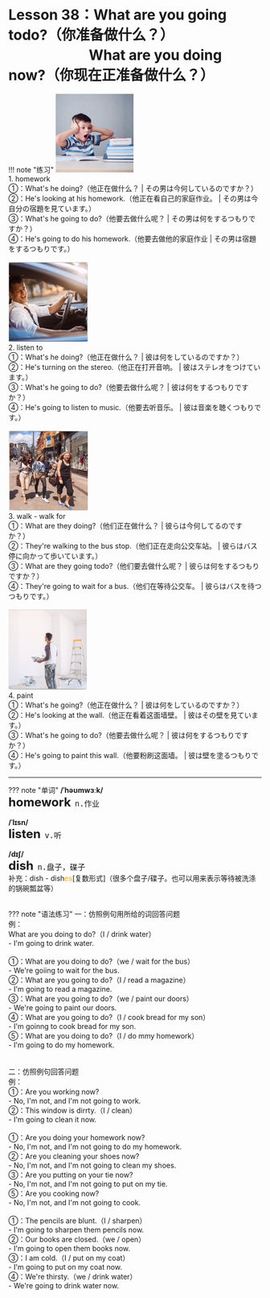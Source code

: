 # Lesson 38：What are you going todo?（你准备做什么？）<br>　　　　　&nbsp;&nbsp;&nbsp;What are you doing now?（你现在正准备做什么？）


!!! note "练习"
    ![](../img/Frist/Lesson-38/Lesson-38_01.png)<br>
    1. homework<br>
    ①：What's he doing?（他正在做什么？ | その男は今何しているのですか？）<br>
    ②：He's looking at his homework.（他正在看自己的家庭作业。 | その男は今自分の宿題を見ています。）<br>
    ③：What's he going to do?（他要去做什么呢？ | その男は何をするつもりですか？）<br>
    ④：He's going to do his homework.（他要去做他的家庭作业 | その男は宿題をするつもりです。）<br>
    <br>
    ![](../img/Frist/Lesson-38/Lesson-38_02.png)<br>
    2. listen to<br>
    ①：What's he doing?（他正在做什么？ | 彼は何をしているのですか？）<br>
    ②：He's turning on the stereo.（他正在打开音响。 | 彼はステレオをつけています。）<br>
    ③：What's he going to do?（他要去做什么呢？ | 彼は何をするつもりですか？）<br>
    ④：He's going to listen to music.（他要去听音乐。 | 彼は音楽を聴くつもりです。）<br>
    <br>
    ![](../img/Frist/Lesson-38/Lesson-38_03.png)<br>
    3. walk - walk for<br>
    ①：What are they doing?（他们正在做什么？ | 彼らは今何してるのですか？）<br>
    ②：They're walking to the bus stop.（他们正在走向公交车站。 | 彼らはバス停に向かって歩いています。）<br>
    ③：What are they going todo?（他们要去做什么呢？ | 彼らは何をするつもりですか？）<br>
    ④：They're going to wait for a bus.（他们在等待公交车。 | 彼らはバスを待つつもりです。）<br>
    <br>
    ![](../img/Frist/Lesson-38/Lesson-38_04.png)<br>
    4. paint<br>
    ①：What's he going?（他正在做什么？ | 彼は何をしているのですか？）<br>
    ②：He's looking at the wall.（他正在看着这面墙壁。 | 彼はその壁を見ています。）<br>
    ③：What's he going to do?（他要去做什么呢？ | 彼は何をするつもりですか？）<br>
    ④：He's going to paint this wall.（他要粉刷这面墙。 | 彼は壁を塗るつもりです。）<br>


---
??? note "单词"
    **/ˈhəʊmwɜːk/**<br>
    <font size=5>**homework**</font>&nbsp;&nbsp;<font size=4>`n.作业`</font><br>
    <br>
    **/ˈlɪsn/**<br>
    <font size=5>**listen**</font>&nbsp;&nbsp;<font size=4>`v.听`</font><br>
    <br>
    **/dɪʃ/**<br>
    <font size=5>**dish**</font>&nbsp;&nbsp;<font size=4>`n.盘子，碟子`</font><br>
    补充：dish - dish<font color=orange>es</font>[复数形式]（很多个盘子/碟子。也可以用来表示等待被洗涤的锅碗瓢盆等）<br>
    <br>


??? note "语法练习"
    一：仿照例句用所给的词回答问题<br>
    例：<br>
    What are you doing to do?（I / drink water）<br>
    - I'm going to drink water.<br>
    <br>
    ①：What are you doing to do?（we / wait for the bus）<br>
    - We're goiing to wait for the bus.<br>
    ②：What are you going to do?（I / read a magazine）<br>
    - I'm going to read a magazine.<br>
    ③：What are you going to do?（we / paint our doors）<br>
    - We're going to paint our doors.<br>
    ④：What are you going to do?（I / cook bread for my son）<br>
    - I'm goinng to cook bread for my son.<br>
    ⑤：What are you doing to do?（I / do mmy homework）<br>
    - I'm going to do my homework.<br>
    <br>
    <br>
    二：仿照例句回答问题<br>
    例：<br>
    ①：Are you working now?<br>
    - No, I'm not, and I'm not going to work.<br>
    ②：This window is dirrty.（I / clean）<br>
    - I'm going to clean it now.<br>
    <br>
    ①：Are you doing your homework now?<br>
    - No, I'm not, and I'm not going to do my homework.<br>
    ②：Are you cleaning your shoes now?<br>
    - No, I'm not, and I'm not going to clean my shoes.<br>
    ③：Are you putting on your tie now?<br>
    - No, I'm not, and I'm not going to put on my tie.<br>
    ⑤：Are you cooking now?<br>
    - No, I'm not, and I'm not going to cook.<br>
    <br>
    ①：The pencils are blunt.（I / sharpen）<br>
    - I'm going to sharpen them pencils now.<br>
    ②：Our books are closed.（we / open）<br>
    - I'm going to open them books now.<br>
    ③：I am cold.（I / put on my coat）<br>
    - I'm going to put on my coat now.<br>
    ④：We're thirsty.（we / drink water）<br>
    - We're going to drink water now.<br>